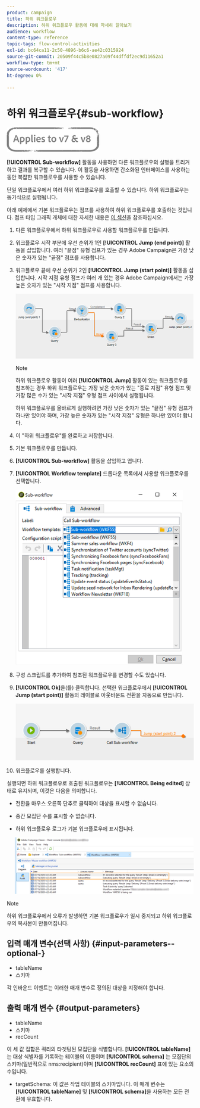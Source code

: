 ```yaml
---
product: campaign
title: 하위 워크플로우
description: 하위 워크플로우 활동에 대해 자세히 알아보기
audience: workflow
content-type: reference
topic-tags: flow-control-activities
exl-id: bc64ca11-2c50-4896-b6c6-ae42c0315924
source-git-commit: 20509f44c5b8e0827a09f44dffdf2ec9d11652a1
workflow-type: tm+mt
source-wordcount: '417'
ht-degree: 0%

---
```


# 하위 워크플로우{#sub-workflow}

![](../../assets/common.svg)

**[!UICONTROL Sub-workflow]** 활동을 사용하면 다른 워크플로우의 실행을 트리거하고 결과를 복구할 수 있습니다. 이 활동을 사용하면 간소화된 인터페이스를 사용하는 동안 복잡한 워크플로우를 사용할 수 있습니다.

단일 워크플로우에서 여러 하위 워크플로우를 호출할 수 있습니다. 하위 워크플로우는 동기식으로 실행됩니다.

아래 예제에서 기본 워크플로우는 점프를 사용하여 하위 워크플로우를 호출하는 것입니다. 점프 타입 그래픽 개체에 대한 자세한 내용은 [이 섹션](jump--start-point-and-end-point-.md)을 참조하십시오.

1. 다른 워크플로우에서 하위 워크플로우로 사용할 워크플로우를 만듭니다.
1. 워크플로우 시작 부분에 우선 순위가 1인 **[!UICONTROL Jump (end point)]** 활동을 삽입합니다. 여러 &quot;끝점&quot; 유형 점프가 있는 경우 Adobe Campaign은 가장 낮은 숫자가 있는 &quot;끝점&quot; 점프를 사용합니다.
1. 워크플로우 끝에 우선 순위가 2인 **[!UICONTROL Jump (start point)]** 활동을 삽입합니다. 시작 지점 유형 점프가 여러 개 있는 경우 Adobe Campaign에서는 가장 높은 숫자가 있는 &quot;시작 지점&quot; 점프를 사용합니다.

   ![](assets/subworkflow_jumps.png)

   >[!NOTE]
   >
   >하위 워크플로우 활동이 여러 **[!UICONTROL Jump]** 활동이 있는 워크플로우를 참조하는 경우 하위 워크플로우는 가장 낮은 숫자가 있는 &quot;종료 지점&quot; 유형 점프 및 가장 많은 수가 있는 &quot;시작 지점&quot; 유형 점프 사이에서 실행됩니다.
   >
   >하위 워크플로우를 올바르게 실행하려면 가장 낮은 숫자가 있는 &quot;끝점&quot; 유형 점프가 하나만 있어야 하며, 가장 높은 숫자가 있는 &quot;시작 지점&quot; 유형은 하나만 있어야 합니다.

1. 이 &quot;하위 워크플로우&quot;를 완료하고 저장합니다.
1. 기본 워크플로우를 만듭니다.
1. **[!UICONTROL Sub-workflow]** 활동을 삽입하고 엽니다.
1. **[!UICONTROL Workflow template]** 드롭다운 목록에서 사용할 워크플로우를 선택합니다.

   ![](assets/subworkflow_selection.png)

1. 구성 스크립트를 추가하여 참조된 워크플로우를 변경할 수도 있습니다.
1. **[!UICONTROL Ok]**&#x200B;을(를) 클릭합니다. 선택한 워크플로우에서 **[!UICONTROL Jump (start point)]** 활동의 레이블로 아웃바운드 전환을 자동으로 만듭니다.

   ![](assets/subworkflow_outbound.png)

1. 워크플로우를 실행합니다.

실행되면 하위 워크플로우로 호출된 워크플로우는 **[!UICONTROL Being edited]** 상태로 유지되며, 이것은 다음을 의미합니다.

* 전환을 마우스 오른쪽 단추로 클릭하여 대상을 표시할 수 없습니다.
* 중간 모집단 수를 표시할 수 없습니다.
* 하위 워크플로우 로그가 기본 워크플로우에 표시됩니다.

   ![](assets/subworkflow_logs.png)

>[!NOTE]
>
>하위 워크플로우에서 오류가 발생하면 기본 워크플로우가 일시 중지되고 하위 워크플로우의 복사본이 만들어집니다.

## 입력 매개 변수(선택 사항) {#input-parameters--optional-}

* tableName
* 스키마

각 인바운드 이벤트는 이러한 매개 변수로 정의된 대상을 지정해야 합니다.

## 출력 매개 변수 {#output-parameters}

* tableName
* 스키마
* recCount

이 세 값 집합은 쿼리의 타겟팅된 모집단을 식별합니다. **[!UICONTROL tableName]** 는 대상 식별자를 기록하는 테이블의 이름이며  **[!UICONTROL schema]** 는 모집단의 스키마(일반적으로 nms:recipient)이며  **[!UICONTROL recCount]** 표에 있는 요소의 수입니다.

* targetSchema: 이 값은 작업 테이블의 스키마입니다. 이 매개 변수는 **[!UICONTROL tableName]** 및 **[!UICONTROL schema]**&#x200B;을 사용하는 모든 전환에 유효합니다.
